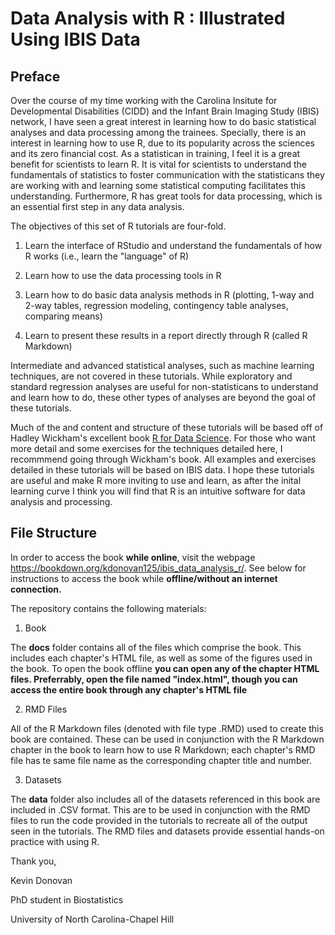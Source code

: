 # Data Analysis with R : Illustrated Using IBIS Data
## Preface

Over the course of my time working with the Carolina Insitute for Developmental Disabilities (CIDD) and the Infant Brain Imaging Study (IBIS) network, I have seen a great interest in learning how to do basic statistical analyses and data processing among the trainees.  Specially, there is an interest in learning how to use R, due to its popularity across the sciences and its zero financial cost.  As a statistican in training, I feel it is a great benefit for scientists to learn R.  It is vital for scientists to understand the fundamentals of statistics to foster communication with the statisticans they are working with and learning some statistical computing facilitates this understanding.  Furthermore, R has great tools for data processing, which is an essential first step in any data analysis.  

The objectives of this set of R tutorials are four-fold.

1.  Learn the interface of RStudio and understand the fundamentals of how R works (i.e., learn the "language" of R)

2.  Learn how to use the data processing tools in R

3.  Learn how to do basic data analysis methods in R (plotting, 1-way and 2-way tables, regression modeling, contingency table analyses, comparing means) 

4.  Learn to present these results in a report directly through R (called R Markdown)

Intermediate and advanced statistical analyses, such as machine learning techniques, are not covered in these tutorials.  While exploratory and standard regression analyses are useful for non-statisticans to understand and learn how to do, these other types of analyses are beyond the goal of these tutorials.

Much of the and content and structure of these tutorials will be based off of Hadley Wickham's excellent book [R for Data Science](https://r4ds.had.co.nz/).  For those who want more detail and some exercises for the techniques detailed here, I recommmend going through Wickham's book.  All examples and exercises detailed in these tutorials will be based on IBIS data.  I hope these tutorials are useful and make R more inviting to use and learn, as after the inital learning curve I think you will find that R is an intuitive software for data analysis and processing.

## File Structure
In order to access the book **while online**, visit the webpage https://bookdown.org/kdonovan125/ibis_data_analysis_r/.  See below for instructions to access the book while **offline/without an internet connection.**

The repository contains the following materials:

1) Book

The **docs** folder contains all of the files which comprise the book.  This includes each chapter's HTML file, as well as some of the figures used in the book.  To open the book offline **you can open any of the chapter HTML files.  Preferrably, open the file named "index.html", though you can access the entire book through any chapter's HTML file**

2) RMD Files

All of the R Markdown files (denoted with file type .RMD) used to create this book are contained.  These can be used in conjunction with the R Markdown chapter in the book to learn how to use R Markdown; each chapter's RMD file has te same file name as the corresponding chapter title and number.  

3) Datasets

The **data** folder also includes all of the datasets referenced in this book are included in .CSV format.  This are to be used in conjunction with the RMD files to run the code provided in the tutorials to recreate all of the output seen in the tutorials.  The RMD files and datasets provide essential hands-on practice with using R.

Thank you,

Kevin Donovan

PhD student in Biostatistics

University of North Carolina-Chapel Hill
